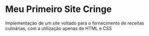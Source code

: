 # Meu Primeiro Site Cringe
Implementação de um site voltado para o fornecimento de receitas culinárias, com a utilização apenas de HTML e CSS
